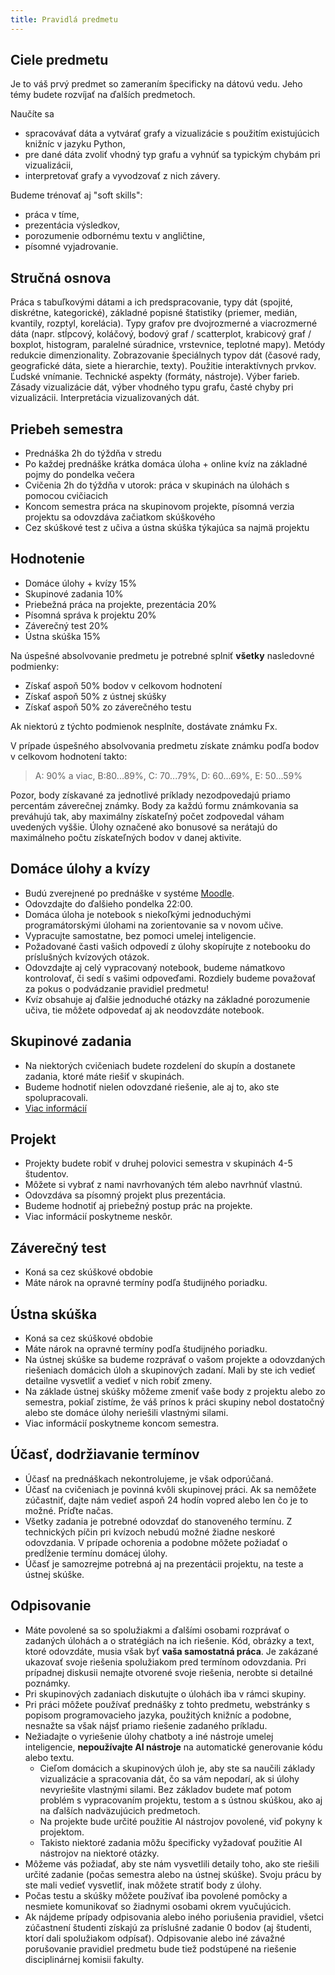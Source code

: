 ```yaml
---
title: Pravidlá predmetu
---
```


## Ciele predmetu

Je to váš prvý predmet so zameraním špecificky na dátovú vedu. Jeho témy budete rozvíjať na ďalších predmetoch.

Naučíte sa 

* spracovávať dáta a vytvárať grafy a vizualizácie s použitím existujúcich knižníc v jazyku Python,
* pre dané dáta zvoliť vhodný typ grafu a vyhnúť sa typickým chybám pri vizualizácii,
* interpretovať grafy a vyvodzovať z nich závery.

Budeme trénovať aj "soft skills":

* práca v tíme,
* prezentácia výsledkov,
* porozumenie odbornému textu v angličtine,
* písomné vyjadrovanie.

## Stručná osnova

Práca s tabuľkovými dátami a ich predspracovanie, typy dát (spojité, diskrétne, kategorické), základné popisné štatistiky (priemer, medián, kvantily, rozptyl, korelácia). Typy grafov pre dvojrozmerné a viacrozmerné dáta (napr. stĺpcový, koláčový, bodový graf / scatterplot, krabicový graf / boxplot, histogram, paralelné súradnice, vrstevnice, teplotné mapy). Metódy redukcie dimenzionality. Zobrazovanie špeciálnych typov dát (časové rady, geografické dáta, siete a hierarchie, texty). Použitie interaktívnych prvkov. Ľudské vnímanie. Technické aspekty (formáty, nástroje). Výber farieb. Zásady vizualizácie dát, výber vhodného typu grafu, časté chyby pri vizualizácii. Interpretácia vizualizovaných dát.

## Priebeh semestra

* Prednáška 2h do týždňa v stredu
* Po každej prednáške krátka domáca úloha + online kvíz na základné pojmy do pondelka večera
* Cvičenia 2h do týždňa v utorok: práca v skupinách na úlohách s pomocou cvičiacich
* Koncom semestra práca na skupinovom projekte, písomná verzia projektu sa odovzdáva začiatkom skúškového
* Cez skúškové test z učiva a ústna skúška týkajúca sa najmä projektu

## Hodnotenie

* Domáce úlohy + kvízy 15%
* Skupinové zadania 10%
* Priebežná práca na projekte, prezentácia 20%
* Písomná správa k projektu 20%
* Záverečný test 20%
* Ústna skúška 15%

Na úspešné absolvovanie predmetu je potrebné splniť **všetky** nasledovné podmienky:

* Získať aspoň 50% bodov v celkovom hodnotení
* Získať aspoň 50% z ústnej skúšky
* Získať aspoň 50% zo záverečného testu

Ak niektorú z týchto podmienok nesplníte, dostávate známku Fx.

V prípade úspešného absolvovania predmetu získate známku podľa bodov v celkovom hodnotení takto:
> A: 90% a viac, B:80...89%, C: 70...79%, D: 60...69%, E: 50...59%

Pozor, body získavané za jednotlivé príklady nezodpovedajú priamo percentám záverečnej známky. Body za každú formu známkovania sa preváhujú tak, aby maximálny získateľný počet zodpovedal váham uvedených vyššie. Úlohy označené ako bonusové sa nerátajú do maximálneho počtu získateľných bodov v danej aktivite.

## Domáce úlohy a kvízy

* Budú zverejnené po prednáške v systéme [Moodle](https://moodle.uniba.sk/course/view.php?id=3421).
* Odovzdajte do ďalšieho pondelka 22:00.
* Domáca úloha je notebook s niekoľkými jednoduchými programátorskými úlohami na zorientovanie sa v novom učive.
* Vypracujte samostatne, bez pomoci umelej inteligencie. 
* Požadované časti vašich odpovedí z úlohy skopírujte z notebooku do príslušných kvízových otázok.
* Odovzdajte aj celý vypracovaný notebook, budeme námatkovo kontrolovať, či sedí s vašimi odpoveďami. Rozdiely budeme považovať za pokus o podvádzanie pravidiel predmetu!
* Kvíz obsahuje aj ďalšie jednoduché otázky na základné porozumenie učiva, tie môžete odpovedať aj ak neodovzdáte notebook.

## Skupinové zadania

* Na niektorých cvičeniach budete rozdelení do skupín a dostanete zadania, ktoré máte riešiť v skupinách.
* Budeme hodnotiť nielen odovzdané riešenie, ale aj to, ako ste spolupracovali. 
* [Viac informácií](Groups.md)

## Projekt

* Projekty budete robiť v druhej polovici semestra v skupinách 4-5 študentov.
* Môžete si vybrať z nami navrhovaných tém alebo navrhnúť vlastnú.
* Odovzdáva sa písomný projekt plus prezentácia.
* Budeme hodnotiť aj priebežný postup prác na projekte.
* Viac informácií poskytneme neskôr.

## Záverečný test

* Koná sa cez skúškové obdobie
* Máte nárok na opravné termíny podľa študijného poriadku.

## Ústna skúška

* Koná sa cez skúškové obdobie
* Máte nárok na opravné termíny podľa študijného poriadku.
* Na ústnej skúške sa budeme rozprávať o vašom projekte a odovzdaných riešeniach domácich úloh a skupinových zadaní. Mali by ste ich vedieť detailne vysvetliť a vedieť v nich robiť zmeny.
* Na základe ústnej skúšky môžeme zmeniť vaše body z projektu alebo zo semestra, pokiaľ zistíme, že váš prínos k práci skupiny nebol dostatočný alebo ste domáce úlohy neriešili vlastnými silami.
* Viac informácií poskytneme koncom semestra.

## Účasť, dodržiavanie termínov

* Účasť na prednáškach nekontrolujeme, je však odporúčaná.
* Účasť na cvičeniach je povinná kvôli skupinovej práci. Ak sa nemôžete zúčastniť, dajte nám vedieť aspoň 24 hodín vopred alebo len čo je to možné. Príďte načas.
* Všetky zadania je potrebné odovzdať do stanoveného termínu. Z technických píčin pri kvízoch nebudú možné žiadne neskoré odovzdania. V prípade ochorenia a podobne môžete požiadať o predĺženie termínu domácej úlohy.
* Účasť je samozrejme potrebná aj na prezentácii projektu, na teste a ústnej skúške.

## Odpisovanie

* Máte povolené sa so spolužiakmi a ďalšími osobami rozprávať o zadaných úlohách a o stratégiách na ich riešenie. Kód, obrázky a text, ktoré odovzdáte, musia však byť **vaša samostatná práca**. Je zakázané ukazovať svoje riešenia spolužiakom pred termínom odovzdania. Pri prípadnej diskusii nemajte otvorené svoje riešenia, nerobte si detailné poznámky.
* Pri skupinových zadaniach diskutujte o úlohách iba v rámci skupiny.
* Pri práci môžete používať prednášky z tohto predmetu, webstránky s popisom programovacieho jazyka, použitých knižníc a podobne, nesnažte sa však nájsť priamo riešenie zadaného príkladu.
* Nežiadajte o vyriešenie úlohy chatboty a iné nástroje umelej inteligencie, **nepoužívajte AI nástroje** na automatické generovanie kódu alebo textu.
  * Cieľom domácich a skupinových úloh je, aby ste sa naučili základy vizualizácie a spracovania dát, čo sa vám nepodarí, ak si úlohy nevyriešite vlastnými silami. Bez základov budete mať potom problém s vypracovaním projektu, testom a s ústnou skúškou, ako aj na ďalších nadväzujúcich predmetoch.
  * Na projekte bude určité použitie AI nástrojov povolené, viď pokyny k projektom.
  * Takisto niektoré zadania môžu špecificky vyžadovať použitie AI nástrojov na niektoré otázky.
* Môžeme vás požiadať, aby ste nám vysvetlili detaily toho, ako ste riešili určité zadanie (počas semestra alebo na ústnej skúške). Svoju prácu by ste mali vedieť vysvetliť, inak môžete stratiť body z úlohy.
* Počas testu a skúšky môžete používať iba povolené pomôcky a nesmiete komunikovať so žiadnymi osobami okrem vyučujúcich.
* Ak nájdeme prípady odpisovania alebo iného poriušenia pravidiel, všetci zúčastnení študenti získajú za príslušné zadanie 0 bodov (aj študenti, ktorí dali spolužiakom odpísať). Odpisovanie alebo iné závažné porušovanie pravidiel predmetu bude tiež podstúpené na riešenie disciplinárnej komisii fakulty.
